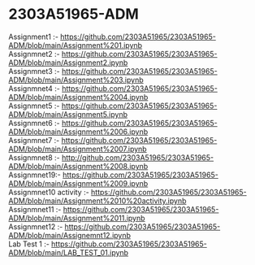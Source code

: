 # 2303A51965-ADM
Assignment1 :- https://github.com/2303A51965/2303A51965-ADM/blob/main/Assignment%201.ipynb<br>
Assignmnet2 :- https://github.com/2303A51965/2303A51965-ADM/blob/main/Assignment2.ipynb<br>
Assignmnet3 :- https://github.com/2303A51965/2303A51965-ADM/blob/main/Assignment%203.ipynb<br>
Assignmnet4 :- https://github.com/2303A51965/2303A51965-ADM/blob/main/Assignment%2004.ipynb<br>
Assignmnet5 :- https://github.com/2303A51965/2303A51965-ADM/blob/main/Assignment5.ipynb<br>
Assignmnet6 :- https://github.com/2303A51965/2303A51965-ADM/blob/main/Assignment%2006.ipynb<br>
Assignmnet7 :- https://github.com/2303A51965/2303A51965-ADM/blob/main/Assignment%2007.ipynb<br>
Assignmnet8 :- http://github.com/2303A51965/2303A51965-ADM/blob/main/Assignment%2008.ipynb<br>
Assignmnet19:- https://github.com/2303A51965/2303A51965-ADM/blob/main/Assignment%2009.ipynb<br>
Assignmnet10 activity :- https://github.com/2303A51965/2303A51965-ADM/blob/main/Assignment%2010%20activity.ipynb<br>
Assignmnet11 :- https://github.com/2303A51965/2303A51965-ADM/blob/main/Assignment%2011.ipynb<br>
Assignmnet12 :- https://github.com/2303A51965/2303A51965-ADM/blob/main/Assignemnt12.ipynb<br>
Lab Test 1 :- https://github.com/2303A51965/2303A51965-ADM/blob/main/LAB_TEST_01.ipynb<br>

